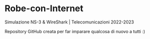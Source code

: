 # Robe-con-Internet
Simulazione NS-3 &amp; WireShark | Telecomunicazioni 2022-2023

Repository GitHub creata per far imparare qualcosa di nuovo a tutti :)

